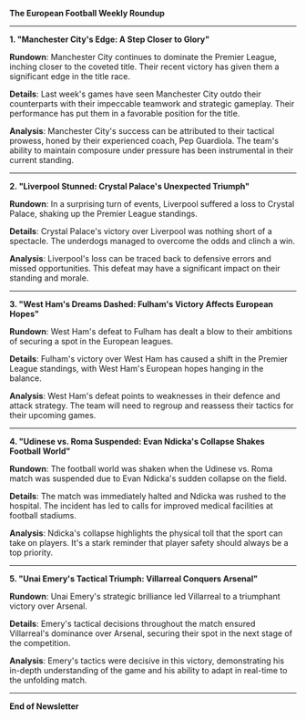 **The European Football Weekly Roundup**

---

**1. "Manchester City's Edge: A Step Closer to Glory"**

**Rundown**: Manchester City continues to dominate the Premier League, inching closer to the coveted title. Their recent victory has given them a significant edge in the title race.

**Details**: Last week's games have seen Manchester City outdo their counterparts with their impeccable teamwork and strategic gameplay. Their performance has put them in a favorable position for the title.

**Analysis**: Manchester City's success can be attributed to their tactical prowess, honed by their experienced coach, Pep Guardiola. The team's ability to maintain composure under pressure has been instrumental in their current standing.

---

**2. "Liverpool Stunned: Crystal Palace's Unexpected Triumph"**

**Rundown**: In a surprising turn of events, Liverpool suffered a loss to Crystal Palace, shaking up the Premier League standings.

**Details**: Crystal Palace's victory over Liverpool was nothing short of a spectacle. The underdogs managed to overcome the odds and clinch a win.

**Analysis**: Liverpool's loss can be traced back to defensive errors and missed opportunities. This defeat may have a significant impact on their standing and morale.

---

**3. "West Ham's Dreams Dashed: Fulham's Victory Affects European Hopes"**

**Rundown**: West Ham's defeat to Fulham has dealt a blow to their ambitions of securing a spot in the European leagues.

**Details**: Fulham's victory over West Ham has caused a shift in the Premier League standings, with West Ham's European hopes hanging in the balance.

**Analysis**: West Ham's defeat points to weaknesses in their defence and attack strategy. The team will need to regroup and reassess their tactics for their upcoming games.

---

**4. "Udinese vs. Roma Suspended: Evan Ndicka's Collapse Shakes Football World"**

**Rundown**: The football world was shaken when the Udinese vs. Roma match was suspended due to Evan Ndicka's sudden collapse on the field.

**Details**: The match was immediately halted and Ndicka was rushed to the hospital. The incident has led to calls for improved medical facilities at football stadiums.

**Analysis**: Ndicka's collapse highlights the physical toll that the sport can take on players. It's a stark reminder that player safety should always be a top priority.

---

**5. "Unai Emery's Tactical Triumph: Villarreal Conquers Arsenal"**

**Rundown**: Unai Emery's strategic brilliance led Villarreal to a triumphant victory over Arsenal.

**Details**: Emery's tactical decisions throughout the match ensured Villarreal's dominance over Arsenal, securing their spot in the next stage of the competition.

**Analysis**: Emery's tactics were decisive in this victory, demonstrating his in-depth understanding of the game and his ability to adapt in real-time to the unfolding match.

---

**End of Newsletter**
